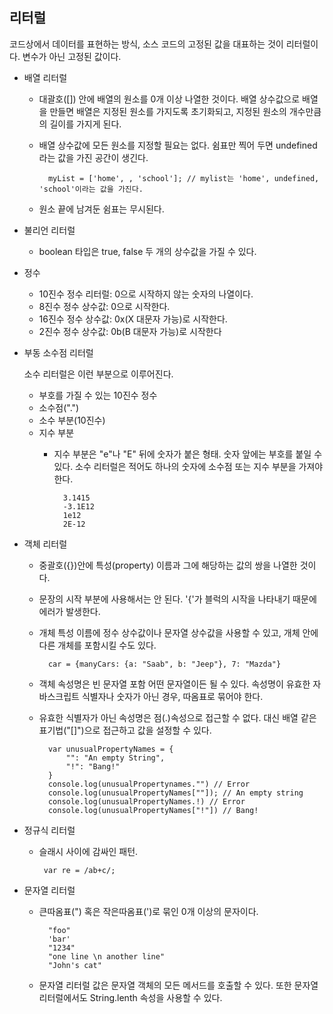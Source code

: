 ## 리터럴
코드상에서 데이터를 표현하는 방식, 소스 코드의 고정된 값을 대표하는 것이 리터럴이다. 변수가 아닌 고정된 값이다.
- 배열 리터럴
    + 대괄호([]) 안에 배열의 원소를 0개 이상 나열한 것이다. 배열 상수값으로 배열을 만들면 배열은 지정된 원소를 가지도록 초기화되고, 지정된 원소의 개수만큼의 길이를 가지게 된다.
    + 배열 상수값에 모든 원소를 지정할 필요는 없다. 쉼표만 찍어 두면 undefined라는 값을 가진 공간이 생긴다.
    
            myList = ['home', , 'school']; // mylist는 'home', undefined, 'school'이라는 값을 가진다.

    + 원소 끝에 남겨둔 쉼표는 무시된다.
- 불리언 리터럴
    + boolean 타입은 true, false 두 개의 상수값을 가질 수 있다.
- 정수
    + 10진수 정수 리터럴: 0으로 시작하지 않는 숫자의 나열이다.
    + 8진수 정수 상수값: 0으로 시작한다.
    + 16진수 정수 상수값: 0x(X 대문자 가능)로 시작한다.
    + 2진수 정수 상수값: 0b(B 대문자 가능)로 시작한다
- 부동 소수점 리터럴

    소수 리터럴은 이런 부분으로 이루어진다. 
    + 부호를 가질 수 있는 10진수 정수
    + 소수점(".")
    + 소수 부분(10진수)
    + 지수 부분
        * 지수 부분은 "e"나 "E" 뒤에 숫자가 붙은 형태. 숫자 앞에는 부호를 붙일 수 있다. 소수 리터럴은 적어도 하나의 숫자에 소수점 또는 지수 부분을 가져야 한다.
        
                3.1415
                -3.1E12
                1e12
                2E-12

- 객체 리터럴
    + 중괄호({})안에 특성(property) 이름과 그에 해당하는 값의 쌍을 나열한 것이다.
    + 문장의 시작 부분에 사용해서는 안 된다. '{'가 블럭의 시작을 나타내기 때문에 에러가 발생한다.
    + 개체 특성 이름에 정수 상수값이나 문자열 상수값을 사용할 수 있고, 개체 안에 다른 개체를 포함시킬 수도 있다.

            car = {manyCars: {a: "Saab", b: "Jeep"}, 7: "Mazda"}
    + 객체 속성명은 빈 문자열 포함 어떤 문자열이든 될 수 있다. 속성명이 유효한 자바스크립트 식별자나 숫자가 아닌 경우, 따옴표로 묶어야 한다.
    + 유효한 식별자가 아닌 속성명은 점(.)속성으로 접근할 수 없다. 대신 배열 같은 표기법("[]")으로 접근하고 값을 설정할 수 있다.

            var unusualPropertyNames = {
                "": "An empty String",
                "!": "Bang!"
            }
            console.log(unusualPropertynames."") // Error
            console.log(unusualPropertyNames[""]); // An empty string
            console.log(unusualPropertyNames.!) // Error
            console.log(unusualPropertyNames["!"]) // Bang!
- 정규식 리터럴
    + 슬래시 사이에 감싸인 패턴.

           var re = /ab+c/;
- 문자열 리터럴
    + 큰따옴표(") 혹은 작은따옴표(')로 묶인 0개 이상의 문자이다.

            "foo"
            'bar'
            "1234"
            "one line \n another line"
            "John's cat"
    + 문자열 리터럴 값은 문자열 객체의 모든 메서드를 호출할 수 있다. 또한 문자열 리터럴에서도 String.lenth 속성을 사용할 수 있다.